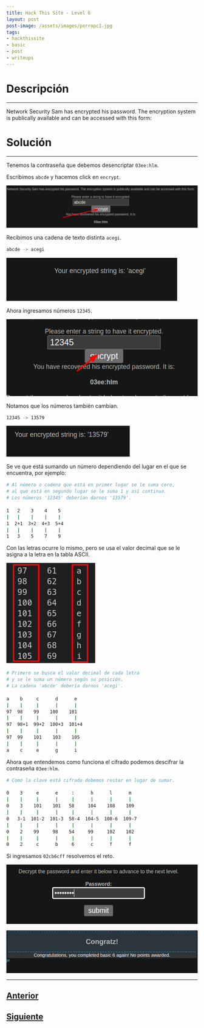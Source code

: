 ```yaml
---
title: Hack This Site - Level 6
layout: post
post-image: /assets/images/perropc1.jpg 
tags:
- hackthissite
- basic
- post
- writeups
---
```

# Descripción
---

Network Security Sam has encrypted his password. The encryption system is publically available and can be accessed with this form:

# Solución
---

Tenemos la contraseña que debemos desencriptar `03ee:hlm`.

Escribimos `abcde` y hacemos click en `encrypt`.

![](/images/images-hts-basic/level6-1.png)

Recibimos una cadena de texto distinta `acegi`.

```bash
abcde -> acegi
```

![](/images/images-hts-basic/level6-2.png)

Ahora ingresamos números `12345`.

![](/images/images-hts-basic/level6-3.png)

Notamos que los números también cambian.

```bash
12345 -> 13579
```

![](/images/images-hts-basic/level6-4.png)

Se ve que está sumando un número dependiendo del lugar en el que se encuentra, por ejemplo:

```bash
# Al número o cadena que está en primer lugar se le suma cero,
# al que está en segundo lugar se le suma 1 y así continua.
# Los números '12345' deberían darnos '13579'.

1   2    3    4    5
|   |    |    |    |
1  2+1  3+2  4+3  5+4
|   |    |    |    |
1   3    5    7    9
```

Con las letras ocurre lo mismo, pero se usa el valor decimal que se le asigna a la letra en la tabla ASCII.

![](/images/images-hts-basic/level6-5.png)

```bash
# Primero se busca el valor decimal de cada letra
# y se le suma un número según su posición.
# La cadena 'abcde' debería darnos 'acegi'.

a    b     c      d      e 
|    |     |      |      |
97  98    99    100    101
|    |     |      |      |
97  98+1  99+2  100+3  101+4
|    |     |      |      |
97  99    101    103    105
|    |     |      |      |
a    c     e      g      i
```

Ahora que entendemos como funciona el cifrado podemos descifrar la contraseña `03ee:hlm`.

```bash
# Como la clave está cifrada debemos restar en lugar de sumar.

0    3     e      e     :      h      l      m
|    |     |      |     |      |      |      |
0    3    101    101   58     104    108    109
|    |     |      |     |      |      |      |
0   3-1  101-2  101-3  58-4  104-5  108-6  109-7
|    |     |      |     |      |      |      |
0    2    99     98    54     99     102    102
|    |     |      |     |      |      |      |
0    2     c      b     6      c      f      f
```

Si ingresamos `02cb6cff` resolvemos el reto.

![](/images/images-hts-basic/level6-6.png)

![](/images/images-hts-basic/level6-7.png)

---

## [Anterior](/level-5)
## [Siguiente](/level-7)
